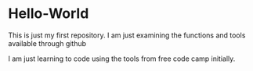 # Hello-World
This is just my first repository.  I am just examining the functions and tools available through github

I am just learning to code using the tools from free code camp initially.
